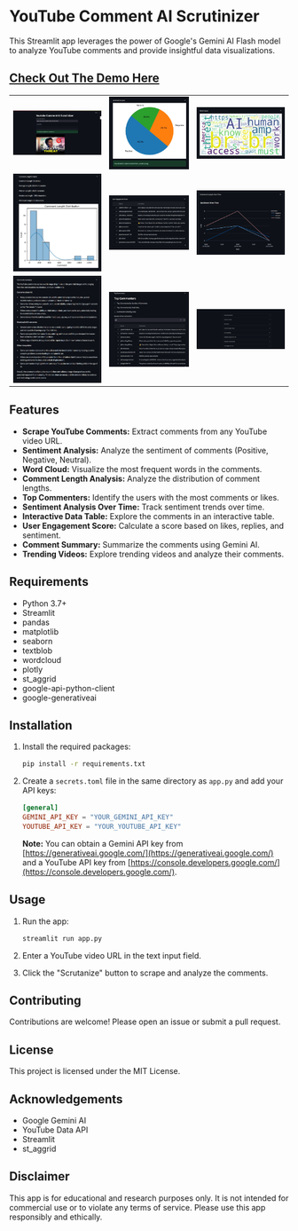 # YouTube Comment AI Scrutinizer

This Streamlit app leverages the power of Google's Gemini AI Flash model to analyze YouTube comments and provide insightful data visualizations.

## [**Check Out The Demo Here**](https://youtube-comment-ai-scrutinizer.streamlit.app/)

<table>
  <tr>
    <td><img src="demo_images/main_menu.jpeg" alt="Main Demo"></td>
    <td><img src="demo_images/sentiment_analysis.jpeg" alt="Sentiment Analysis Demo"></td>
    <td><img src="demo_images/word_cloud.jpeg" alt="Word Cloud Demo"></td>
  </tr>
  <tr>
    <td><img src="demo_images/comment_length_analysis.jpeg" alt="Comment Length Demo"></td>
    <td><img src="demo_images/user_engagement_score.jpeg" alt="User Engagement Demo"></td>
    <td><img src="demo_images/sentiment_overtime.jpeg" alt="Sentiment Overtime Demo"></td
  </tr>
  <tr>
    <td><img src="demo_images/comments_summary.jpeg" alt="Comments Summary Demo"></td>
    <td><img src="demo_images/top_commenters.jpeg" alt="Top Commenters Demo"></td>
    <td><img src="demo_images/collapsed_menu.jpeg" alt="Collapsed Menu Demo"></td>

  </tr>
</table>

## Features

- **Scrape YouTube Comments:** Extract comments from any YouTube video URL.
- **Sentiment Analysis:** Analyze the sentiment of comments (Positive, Negative, Neutral).
- **Word Cloud:** Visualize the most frequent words in the comments.
- **Comment Length Analysis:** Analyze the distribution of comment lengths.
- **Top Commenters:** Identify the users with the most comments or likes.
- **Sentiment Analysis Over Time:** Track sentiment trends over time.
- **Interactive Data Table:** Explore the comments in an interactive table.
- **User Engagement Score:** Calculate a score based on likes, replies, and sentiment.
- **Comment Summary:** Summarize the comments using Gemini AI.
- **Trending Videos:** Explore trending videos and analyze their comments.

## Requirements

- Python 3.7+
- Streamlit
- pandas
- matplotlib
- seaborn
- textblob
- wordcloud
- plotly
- st_aggrid
- google-api-python-client
- google-generativeai

## Installation

1. Install the required packages:
   ```bash
   pip install -r requirements.txt
   ```

2. Create a `secrets.toml` file in the same directory as `app.py` and add your API keys:
   ```toml
   [general]
   GEMINI_API_KEY = "YOUR_GEMINI_API_KEY"
   YOUTUBE_API_KEY = "YOUR_YOUTUBE_API_KEY"
   ```

   **Note:** You can obtain a Gemini API key from [https://generativeai.google.com/](https://generativeai.google.com/) and a YouTube API key from [https://console.developers.google.com/](https://console.developers.google.com/).

## Usage

1. Run the app:
   ```bash
   streamlit run app.py
   ```

2. Enter a YouTube video URL in the text input field.
3. Click the "Scrutanize" button to scrape and analyze the comments.

## Contributing

Contributions are welcome! Please open an issue or submit a pull request.

## License

This project is licensed under the MIT License.

## Acknowledgements

- Google Gemini AI
- YouTube Data API
- Streamlit
- st_aggrid

## Disclaimer

This app is for educational and research purposes only. It is not intended for commercial use or to violate any terms of service. Please use this app responsibly and ethically.
